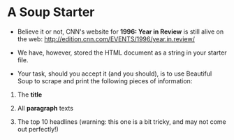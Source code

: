 # A Soup Starter

* Believe it or not, CNN's website for **1996: Year in Review** is still alive on the web: <http://edition.cnn.com/EVENTS/1996/year.in.review/>

* We have, however, stored the HTML document as a string in your starter file.

* Your task, should you accept it (and you should), is to use Beautiful Soup to scrape and print the following pieces of information:

1. The **title**

2. All **paragraph** texts

3. The top 10 headlines (warning: this one is a bit tricky, and may not come out perfectly!)
